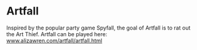 # Artfall

Inspired by the popular party game Spyfall, the goal of Artfall is to rat out the Art Thief. 
Artfall can be played here: www.alizawren.com/artfall/artfall.html
